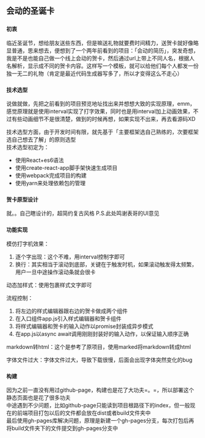## 会动的圣诞卡
### `初衷`
临近圣诞节，想给朋友送些东西，但是嘛送礼物就要费时间精力，送贺卡就好像略显普通，思来想去，便想到了一个两年前看到的项目：「会动的简历」，突发奇想，我是不是也能自己做一个线上会动的贺卡，然后通过url上带上不同人名，根据人名解析，显示成不同的贺卡内容。这样写一个模板，就可以给他们每个人都发一份独一无二的礼物（肯定是最近代码生成器写多了，所以才变得这么不走心）

### `技术选型`
说做就做，先把之前看到的项目预览地址找出来并想想大致的实现原理，emm，感觉原理就是使用interval实现了打字效果，同时也是用interval加上动画效果，不过有些动画细节不是很清楚，做到的时候再想，如果实现不出来，再去看源码XD<br>

技术选型方面，由于开发时间有限，就先基于「主要框架选自己熟练的，次要框架选自己想去了解」的原则选型<br>
技术选型初定为：
* 使用React+es6语法
* 使用create-react-app脚手架快速生成项目
* 使用webpack完成项目的构建
* 使用yarn来处理依赖包的管理

### `贺卡原型设计`
就。。自己瞎设计的，超简约复古风格
P.S.此处鸣谢表哥的UI意见


### `功能实现`
模仿打字机效果：
1. 逐个字出现：这个不难，用interval控制字即可
2. 换行：其实相当于滚动到底部，关键在于触发时机，如果滚动触发得太频繁，用户一旦中途操作滚动条就会很卡

动态加样式：使用<style></style>包裹样式文字即可<br>

流程控制：
1. 将左边的样式编辑器跟右边的贺卡做成两个组件
2. 在入口组件app.js引入样式编辑器和贺卡组件
3. 将样式编辑器和贺卡的输入动作以promise封装成异步模式
4. 在app.js以async await调用刚刚封装好的输入动作，以保证输入顺序正确

markdown转html：这个是参考了原项目，使用marked将markdown转成html<br>

字体文件过大：字体文件过大，导致下载很慢，后面会出现字体突然变化的bug


### `构建`
因为之前一直没有用过github-page，构建也是花了大功夫=。=，所以部署这个静态页面也是花了很多功夫<br>
中途遇到不少问题，比如github-page只能读到项目根路径下的index，但一般现在的前端项目打包以后的文件都会放在dist或者build文件夹中<br>
最后使用gh-pages库解决问题，原理是新建一个gh-pages分支，每次打包后再将build文件夹下的文件提交到gh-pages分支中
